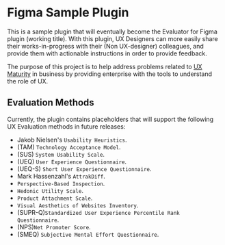 # Figma Sample Plugin

This is a sample plugin that will eventually become the Evaluator for Figma plugin (working title). With this plugin, UX Designers can more easily share their works-in-progress with their (Non UX-designer) colleagues, and provide them with actionable instructions in order to provide feedback.

The purpose of this project is to help address problems related to [UX Maturity](https://scholar.google.com/scholar?hl=en&as_sdt=0,5&q=ux+maturity) in business by providing enterprise with the tools to understand the role of UX.




## Evaluation Methods

Currently, the plugin contains placeholders that will support the following UX Evaluation methods in future releases:
* Jakob Nielsen's `Usability Heuristics`.
* (TAM) `Technology Acceptance Model`.
* (SUS) `System Usability Scale`.
* (UEQ) `User Experience Questionnaire`.
* (UEQ-S) `Short User Experience Questionnaire`.
* Mark Hassenzahl's `AttrakDiff`.
* `Perspective-Based Inspection`.
* `Hedonic Utility Scale`.
* `Product Attachment Scale`.
* `Visual Aesthetics of Websites Inventory`.
* (SUPR-Q)`Standardized User Experience Percentile Rank Questionnaire`.
* (NPS)`Net Promoter Score`.
* (SMEQ) `Subjective Mental Effort Questionnaire`.
